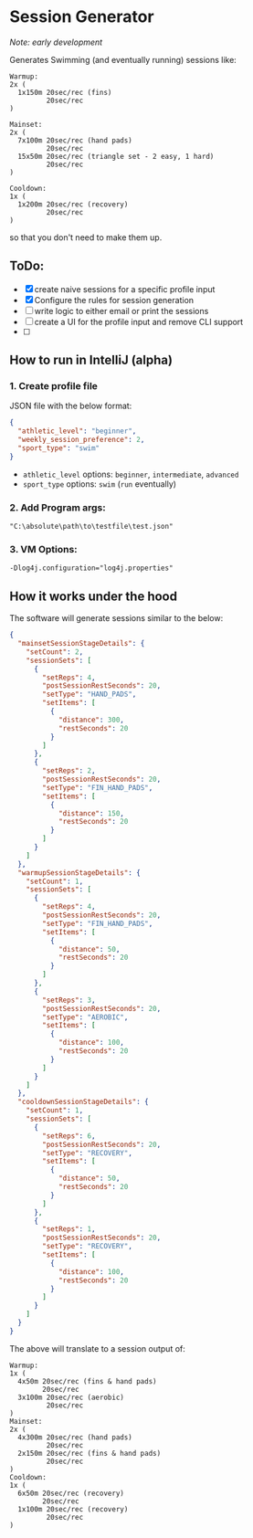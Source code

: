 # Session Generator

_Note: early development_

Generates Swimming (and eventually running) sessions like:

```
Warmup:
2x (
  1x150m 20sec/rec (fins)
         20sec/rec
)

Mainset:
2x (
  7x100m 20sec/rec (hand pads)
         20sec/rec
  15x50m 20sec/rec (triangle set - 2 easy, 1 hard)
         20sec/rec
)

Cooldown:
1x (
  1x200m 20sec/rec (recovery)
         20sec/rec
)
```

so that you don't need to make them up.

## ToDo:

- [x] create naive sessions for a specific profile input
- [x] Configure the rules for session generation
- [ ] write logic to either email or print the sessions
- [ ] create a UI for the profile input and remove CLI support
- [ ]

## How to run in IntelliJ (alpha)

### 1. Create profile file

JSON file with the below format:

```json
{
  "athletic_level": "beginner",
  "weekly_session_preference": 2,
  "sport_type": "swim"
}
```

- `athletic_level` options: `beginner`, `intermediate`, `advanced`
- `sport_type` options: `swim` (`run` eventually)

### 2. Add Program args:

```
"C:\absolute\path\to\testfile\test.json"
```

### 3. VM Options:

```
-Dlog4j.configuration="log4j.properties"
```

## How it works under the hood

The software will generate sessions similar to the below:

```json
{
  "mainsetSessionStageDetails": {
    "setCount": 2,
    "sessionSets": [
      {
        "setReps": 4,
        "postSessionRestSeconds": 20,
        "setType": "HAND_PADS",
        "setItems": [
          {
            "distance": 300,
            "restSeconds": 20
          }
        ]
      },
      {
        "setReps": 2,
        "postSessionRestSeconds": 20,
        "setType": "FIN_HAND_PADS",
        "setItems": [
          {
            "distance": 150,
            "restSeconds": 20
          }
        ]
      }
    ]
  },
  "warmupSessionStageDetails": {
    "setCount": 1,
    "sessionSets": [
      {
        "setReps": 4,
        "postSessionRestSeconds": 20,
        "setType": "FIN_HAND_PADS",
        "setItems": [
          {
            "distance": 50,
            "restSeconds": 20
          }
        ]
      },
      {
        "setReps": 3,
        "postSessionRestSeconds": 20,
        "setType": "AEROBIC",
        "setItems": [
          {
            "distance": 100,
            "restSeconds": 20
          }
        ]
      }
    ]
  },
  "cooldownSessionStageDetails": {
    "setCount": 1,
    "sessionSets": [
      {
        "setReps": 6,
        "postSessionRestSeconds": 20,
        "setType": "RECOVERY",
        "setItems": [
          {
            "distance": 50,
            "restSeconds": 20
          }
        ]
      },
      {
        "setReps": 1,
        "postSessionRestSeconds": 20,
        "setType": "RECOVERY",
        "setItems": [
          {
            "distance": 100,
            "restSeconds": 20
          }
        ]
      }
    ]
  }
}
```

The above will translate to a session output of:

```
Warmup:
1x (
  4x50m 20sec/rec (fins & hand pads)
        20sec/rec
  3x100m 20sec/rec (aerobic)
         20sec/rec
)
Mainset:
2x (
  4x300m 20sec/rec (hand pads)
         20sec/rec
  2x150m 20sec/rec (fins & hand pads)
         20sec/rec
)
Cooldown:
1x (
  6x50m 20sec/rec (recovery)
        20sec/rec
  1x100m 20sec/rec (recovery)
         20sec/rec
)
```

